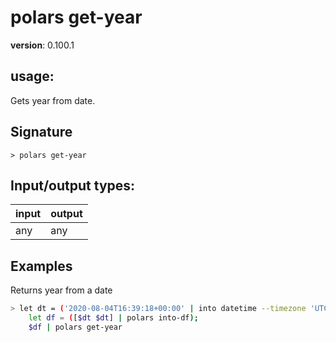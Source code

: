 # polars get-year

**version**: 0.100.1

## **usage**:

Gets year from date.

## Signature

`> polars get-year `

## Input/output types:

| input | output |
| ----- | ------ |
| any   | any    |

## Examples

Returns year from a date

```bash
> let dt = ('2020-08-04T16:39:18+00:00' | into datetime --timezone 'UTC');
    let df = ([$dt $dt] | polars into-df);
    $df | polars get-year
```
